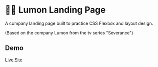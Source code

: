 # 👩‍💻 Lumon Landing Page

A company landing page built to practice CSS Flexbox and layout design.

(Based on the company Lumon from the tv series "Severance")

## Demo

[Live Site](https://notlumon.netlify.app/)
